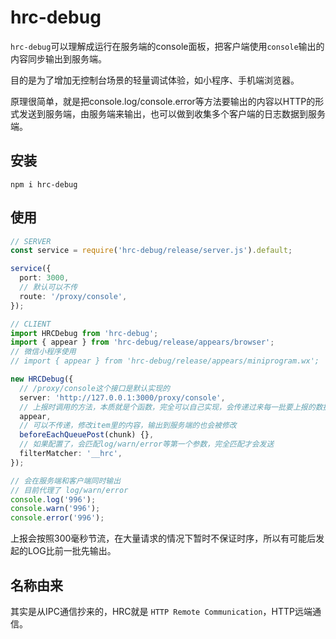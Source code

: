 # hrc-debug

`hrc-debug`可以理解成运行在服务端的console面板，把客户端使用`console`输出的内容同步输出到服务端。

目的是为了增加无控制台场景的轻量调试体验，如小程序、手机端浏览器。

原理很简单，就是把console.log/console.error等方法要输出的内容以HTTP的形式发送到服务端，由服务端来输出，也可以做到收集多个客户端的日志数据到服务端。

## 安装

```shell
npm i hrc-debug
```

## 使用

```typescript
// SERVER
const service = require('hrc-debug/release/server.js').default;

service({
  port: 3000,
  // 默认可以不传
  route: '/proxy/console',
});
```

```typescript
// CLIENT
import HRCDebug from 'hrc-debug';
import { appear } from 'hrc-debug/release/appears/browser';
// 微信小程序使用
// import { appear } from 'hrc-debug/release/appears/miniprogram.wx';

new HRCDebug({
  // /proxy/console这个接口是默认实现的
  server: 'http://127.0.0.1:3000/proxy/console',
  // 上报时调用的方法，本质就是个函数，完全可以自己实现，会传递过来每一批要上报的数据
  appear,
  // 可以不传递，修改item里的内容，输出到服务端的也会被修改
  beforeEachQueuePost(chunk) {},
  // 如果配置了，会匹配log/warn/error等第一个参数，完全匹配才会发送
  filterMatcher: '__hrc',
});

// 会在服务端和客户端同时输出
// 目前代理了 log/warn/error
console.log('996');
console.warn('996');
console.error('996');
```

上报会按照300毫秒节流，在大量请求的情况下暂时不保证时序，所以有可能后发起的LOG比前一批先输出。

## 名称由来

其实是从IPC通信抄来的，HRC就是 `HTTP Remote Communication`，HTTP远端通信。
